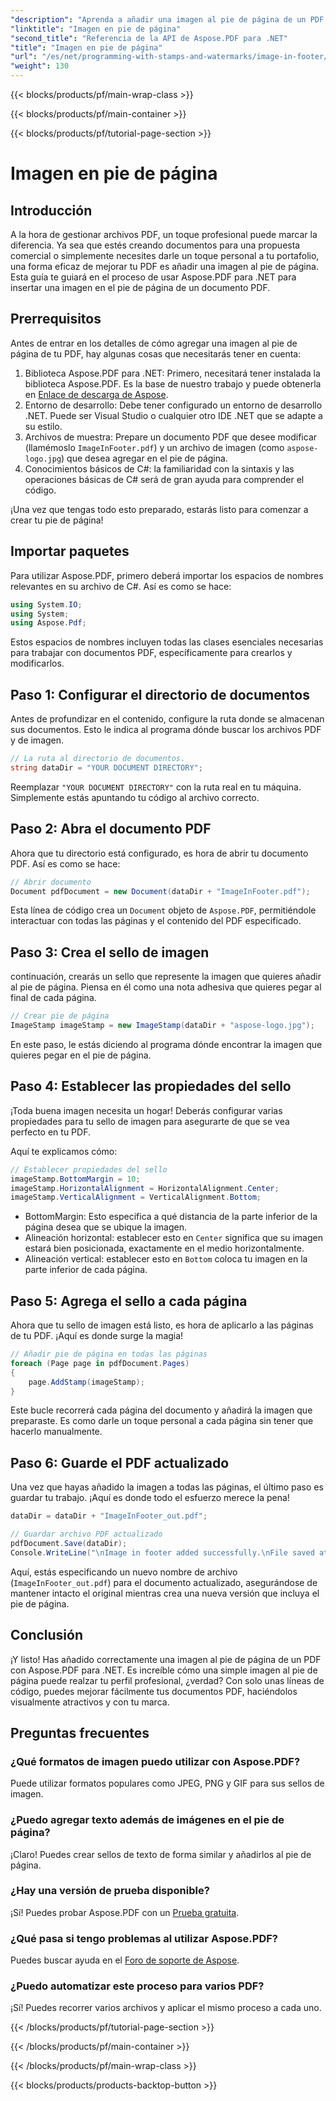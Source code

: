 ```yaml
---
"description": "Aprenda a añadir una imagen al pie de página de un PDF con Aspose.PDF para .NET con este detallado tutorial paso a paso. Ideal para mejorar sus documentos."
"linktitle": "Imagen en pie de página"
"second_title": "Referencia de la API de Aspose.PDF para .NET"
"title": "Imagen en pie de página"
"url": "/es/net/programming-with-stamps-and-watermarks/image-in-footer/"
"weight": 130
---
```


{{< blocks/products/pf/main-wrap-class >}}

{{< blocks/products/pf/main-container >}}

{{< blocks/products/pf/tutorial-page-section >}}

# Imagen en pie de página

## Introducción

A la hora de gestionar archivos PDF, un toque profesional puede marcar la diferencia. Ya sea que estés creando documentos para una propuesta comercial o simplemente necesites darle un toque personal a tu portafolio, una forma eficaz de mejorar tu PDF es añadir una imagen al pie de página. Esta guía te guiará en el proceso de usar Aspose.PDF para .NET para insertar una imagen en el pie de página de un documento PDF.

## Prerrequisitos

Antes de entrar en los detalles de cómo agregar una imagen al pie de página de tu PDF, hay algunas cosas que necesitarás tener en cuenta:

1. Biblioteca Aspose.PDF para .NET: Primero, necesitará tener instalada la biblioteca Aspose.PDF. Es la base de nuestro trabajo y puede obtenerla en [Enlace de descarga de Aspose](https://releases.aspose.com/pdf/net/).
2. Entorno de desarrollo: Debe tener configurado un entorno de desarrollo .NET. Puede ser Visual Studio o cualquier otro IDE .NET que se adapte a su estilo.
3. Archivos de muestra: Prepare un documento PDF que desee modificar (llamémoslo `ImageInFooter.pdf`) y un archivo de imagen (como `aspose-logo.jpg`) que desea agregar en el pie de página.
4. Conocimientos básicos de C#: la familiaridad con la sintaxis y las operaciones básicas de C# será de gran ayuda para comprender el código.

¡Una vez que tengas todo esto preparado, estarás listo para comenzar a crear tu pie de página!

## Importar paquetes

Para utilizar Aspose.PDF, primero deberá importar los espacios de nombres relevantes en su archivo de C#. Así es como se hace:

```csharp
using System.IO;
using System;
using Aspose.Pdf;
```

Estos espacios de nombres incluyen todas las clases esenciales necesarias para trabajar con documentos PDF, específicamente para crearlos y modificarlos.

## Paso 1: Configurar el directorio de documentos

Antes de profundizar en el contenido, configure la ruta donde se almacenan sus documentos. Esto le indica al programa dónde buscar los archivos PDF y de imagen.

```csharp
// La ruta al directorio de documentos.
string dataDir = "YOUR DOCUMENT DIRECTORY";
```

Reemplazar `"YOUR DOCUMENT DIRECTORY"` con la ruta real en tu máquina. Simplemente estás apuntando tu código al archivo correcto.

## Paso 2: Abra el documento PDF

Ahora que tu directorio está configurado, es hora de abrir tu documento PDF. Así es como se hace:

```csharp
// Abrir documento
Document pdfDocument = new Document(dataDir + "ImageInFooter.pdf");
```

Esta línea de código crea un `Document` objeto de `Aspose.PDF`, permitiéndole interactuar con todas las páginas y el contenido del PDF especificado.

## Paso 3: Crea el sello de imagen

continuación, crearás un sello que represente la imagen que quieres añadir al pie de página. Piensa en él como una nota adhesiva que quieres pegar al final de cada página.

```csharp
// Crear pie de página
ImageStamp imageStamp = new ImageStamp(dataDir + "aspose-logo.jpg");
```

En este paso, le estás diciendo al programa dónde encontrar la imagen que quieres pegar en el pie de página.

## Paso 4: Establecer las propiedades del sello

¡Toda buena imagen necesita un hogar! Deberás configurar varias propiedades para tu sello de imagen para asegurarte de que se vea perfecto en tu PDF.

Aquí te explicamos cómo:

```csharp
// Establecer propiedades del sello
imageStamp.BottomMargin = 10;
imageStamp.HorizontalAlignment = HorizontalAlignment.Center;
imageStamp.VerticalAlignment = VerticalAlignment.Bottom;
```

- BottomMargin: Esto especifica a qué distancia de la parte inferior de la página desea que se ubique la imagen.
- Alineación horizontal: establecer esto en `Center` significa que su imagen estará bien posicionada, exactamente en el medio horizontalmente.
- Alineación vertical: establecer esto en `Bottom` coloca tu imagen en la parte inferior de cada página.

## Paso 5: Agrega el sello a cada página

Ahora que tu sello de imagen está listo, es hora de aplicarlo a las páginas de tu PDF. ¡Aquí es donde surge la magia! 

```csharp
// Añadir pie de página en todas las páginas
foreach (Page page in pdfDocument.Pages)
{
    page.AddStamp(imageStamp);
}
```

Este bucle recorrerá cada página del documento y añadirá la imagen que preparaste. Es como darle un toque personal a cada página sin tener que hacerlo manualmente.

## Paso 6: Guarde el PDF actualizado

Una vez que hayas añadido la imagen a todas las páginas, el último paso es guardar tu trabajo. ¡Aquí es donde todo el esfuerzo merece la pena!

```csharp
dataDir = dataDir + "ImageInFooter_out.pdf";

// Guardar archivo PDF actualizado
pdfDocument.Save(dataDir);
Console.WriteLine("\nImage in footer added successfully.\nFile saved at " + dataDir);
```

Aquí, estás especificando un nuevo nombre de archivo (`ImageInFooter_out.pdf`) para el documento actualizado, asegurándose de mantener intacto el original mientras crea una nueva versión que incluya el pie de página.

## Conclusión

¡Y listo! Has añadido correctamente una imagen al pie de página de un PDF con Aspose.PDF para .NET. Es increíble cómo una simple imagen al pie de página puede realzar tu perfil profesional, ¿verdad? Con solo unas líneas de código, puedes mejorar fácilmente tus documentos PDF, haciéndolos visualmente atractivos y con tu marca.

## Preguntas frecuentes

### ¿Qué formatos de imagen puedo utilizar con Aspose.PDF?
Puede utilizar formatos populares como JPEG, PNG y GIF para sus sellos de imagen.

### ¿Puedo agregar texto además de imágenes en el pie de página?
¡Claro! Puedes crear sellos de texto de forma similar y añadirlos al pie de página.

### ¿Hay una versión de prueba disponible?
¡Sí! Puedes probar Aspose.PDF con un [Prueba gratuita](https://releases.aspose.com/).

### ¿Qué pasa si tengo problemas al utilizar Aspose.PDF?
Puedes buscar ayuda en el [Foro de soporte de Aspose](https://forum.aspose.com/c/pdf/10).

### ¿Puedo automatizar este proceso para varios PDF?
¡Sí! Puedes recorrer varios archivos y aplicar el mismo proceso a cada uno.

{{< /blocks/products/pf/tutorial-page-section >}}

{{< /blocks/products/pf/main-container >}}

{{< /blocks/products/pf/main-wrap-class >}}

{{< blocks/products/products-backtop-button >}}